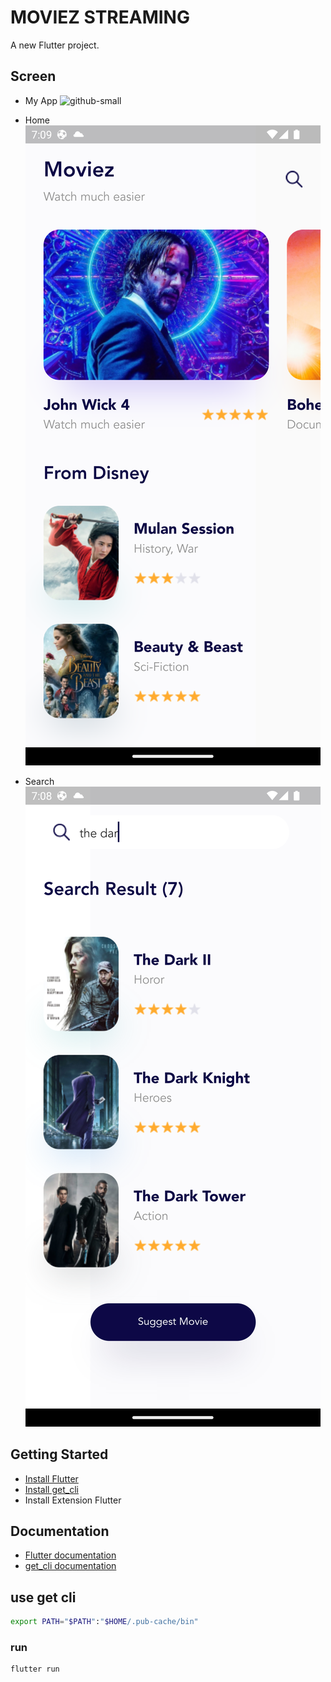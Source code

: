 # MOVIEZ STREAMING

A new Flutter project.

## Screen

* My App
![github-small](assets/myapp/my-app.gif)

* Home
![github-small](assets/myapp/home.png)

* Search
![github-small](assets/myapp/search.png)

## Getting Started

* [Install Flutter](https://flutter.dev/get-started/)
* [Install get_cli](https://pub.dev/packages/get_cli/install/)
* Install Extension Flutter

## Documentation

* [Flutter documentation](https://flutter.dev/docs)
* [get_cli documentation](https://pub.dev/packages/get_cli)

## use get cli

```sh
export PATH="$PATH":"$HOME/.pub-cache/bin"
```

### run

```sh
flutter run
```
